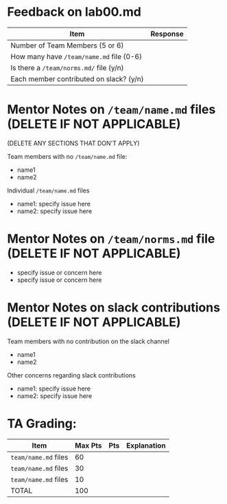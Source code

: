 # Feedback on lab00.md

| Item                                       | Response | 
|--------------------------------------------|----------|
| Number of Team Members  (5 or 6)           |          |           
| How many have `/team/name.md` file (0-6)   |          |           
| Is there a `/team/norms.md/` file  (y/n)   |          |            
| Each member contributed on slack? (y/n)    |          |          

# Mentor Notes on `/team/name.md` files (DELETE IF NOT APPLICABLE)

(DELETE ANY SECTIONS THAT DON'T APPLY)

Team members with no `/team/name.md` file:
* name1
* name2

Individual `/team/name.md` files
* name1: specify issue here
* name2: specify issue here

# Mentor Notes on `/team/norms.md` file (DELETE IF NOT APPLICABLE)

* specify issue or concern here
* specify issue or concern here

# Mentor Notes on slack contributions (DELETE IF NOT APPLICABLE)

Team members with no contribution on the slack channel
* name1
* name2

Other concerns regarding slack contributions
* name1: specify issue here
* name2: specify issue here

# TA Grading:

| Item                 | Max Pts | Pts | Explanation |
|----------------------|---------|-----|-------------|
| `team/name.md` files |   60    |     |             |
| `team/name.md` files |   30    |     |             |
| `team/name.md` files |   10    |     |             |
| TOTAL                |  100    |     |             |


